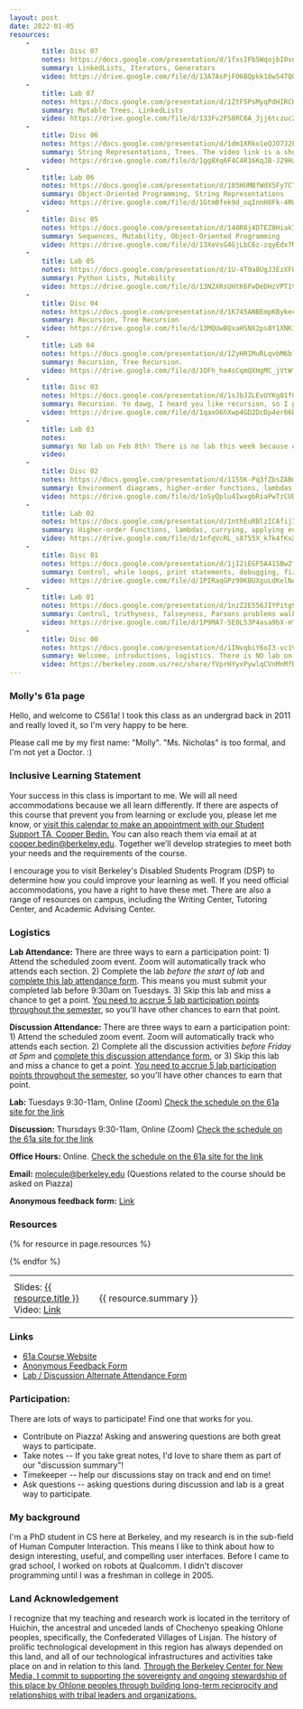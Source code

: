 ```yaml
---
layout: post
date: 2022-01-05
resources:
    -
        title: Disc 07
        notes: https://docs.google.com/presentation/d/1fxsIFb5WqojbI0vnU7zA1lIkMEvZCCfe4UM_aNqLMFs/edit?usp=sharing
        summary: LinkedLists, Iterators, Generators
        video: https://drive.google.com/file/d/13A7AsPjFO6BQpkk18w547QG9Gve1jgZJ/view?usp=sharing
    -
        title: Lab 07
        notes: https://docs.google.com/presentation/d/1ZtFSPsMyqPdHIRCHCESQOlwlE5JuyU06lOmJ_DvEKoM/edit?usp=sharing
        summary: Mutable Trees, LinkedLists
        video: https://drive.google.com/file/d/133Fv2FS8RC6A_3jj6tczucZeFCkfXhTm/view?usp=sharing
    -
        title: Disc 06
        notes: https://docs.google.com/presentation/d/1dm1XRko1eQJO7J2Pm5hmWvJbRf2AYWsTppYYKqpTEGQ/edit?usp=sharing
        summary: String Representations, Trees. The video link is a short but detailed walk-thru of the tree recursion problem Height from Discussion 6. If you want to watch <a href="https://drive.google.com/file/d/1ge5mCc4ZNGb09cJGwxKIrA7DoGIvkaas/view?usp=sharing">the rest of discussion 6, that link is here.</a>
        video: https://drive.google.com/file/d/1gg8Xq6F4C4R16KqJB-J29Hah_O-ZYuhJ/view?usp=sharing
    -
        title: Lab 06
        notes: https://docs.google.com/presentation/d/105HUMBfWdX5Fy7CTGTuBprESWuEfD__Bnr75dVZVAoI/edit?usp=sharing
        summary: Object-Oriented Programming, String Representations
        video: https://drive.google.com/file/d/1GtmBfek9d_oqInnH8Fk-4RWFRNq_dBq-/view?usp=sharing
    -
        title: Disc 05
        notes: https://docs.google.com/presentation/d/140R8j4D7EZ8Hiak7pzJ6bOVIUimxF8i_CsDJr12Gz8A/edit?usp=sharing
        summary: Sequences, Mutability, Object-Oriented Programming
        video: https://drive.google.com/file/d/13XeVsG4GjLbC6z-zqyEdx7N3ojNocRNh/view?usp=sharing
    -
        title: Lab 05
        notes: https://docs.google.com/presentation/d/1U-4T0a8UgJJEzXF0fuHS6gbAdf57L3e6CZvzUwFQXBc/edit?usp=sharing
        summary: Python Lists, Mutability
        video: https://drive.google.com/file/d/13N2XRsUHtK6FwDeDHzVPT1VUnYTeuW0H/view?usp=sharing
    -
        title: Disc 04
        notes: https://docs.google.com/presentation/d/1K745ANBEmpKBykecTpnmXsw8PPXuhs5lCwcOz-Zn4Js/edit?usp=sharing
        summary: Recursion, Tree Recursion
        video: https://drive.google.com/file/d/13MQUwBQxaHSNX2ps8Y1XNKiN8niJ7d8F/view?usp=sharing
    -
        title: Lab 04
        notes: https://docs.google.com/presentation/d/1ZyHRIMuRLqvbM6blVKTX-wzAs8fPMrT8kQ3cXklX_94/edit?usp=sharing
        summary: Recursion, Tree Recursion.
        video: https://drive.google.com/file/d/1QFh_he4sCqmQXHgMC_jVtWfIipBvrjaw/view?usp=sharing
    -
        title: Disc 03
        notes: https://docs.google.com/presentation/d/1sJbJZLEvUYKg01fUfdqHPKFHhH3UFYgacWtjqM3Z59U/edit?usp=sharing
        summary: Recursion. Yo dawg, I heard you like recursion, so I put a function call to your function inside your function.
        video: https://drive.google.com/file/d/1qaxO6hXwp4GD2DcDp4er86bUQC4T72N3/view?usp=sharing
    -
        title: Lab 03
        notes:
        summary: No lab on Feb 8th! There is no lab this week because of the midterm. Good luck!
        video: 
    -
        title: Disc 02
        notes: https://docs.google.com/presentation/d/1155K-Pq3fZbsZABmAg4i5GjHuNJsDS6a6cKqu1Csdaw/edit?usp=sharing
        summary: Environment diagrams, higher-order functions, lambdas, currying. (2022-02-03)
        video: https://drive.google.com/file/d/1oSyQplu4IwxgbRiaPwTzCUDjsEWJFINx/view?usp=sharing
    -
        title: Lab 02
        notes: https://docs.google.com/presentation/d/1nthEuRBlzICAfij3dxb1rGfDexXZ7GXkGZaiEY254uo/edit?usp=sharing
        summary: Higher-order Functions, lambdas, currying, applying environment diagrams. (2022-02-01) 
        video: https://drive.google.com/file/d/1nfqVcRL_s8755X_k7k4fKxXq1YjKDJaX/view?usp=sharing
    -
        title: Disc 01
        notes: https://docs.google.com/presentation/d/1jI2iEGF5A41SBw2f8-k0WBsV_4HxMrN6vIGhEWA795c/edit?usp=sharing
        summary: Control, while loops, print statements, debugging, fizzbuzz (great interview prep). (2022-01-27)
        video: https://drive.google.com/file/d/1PIRaqGPz99KBUXguLdKelNA1ctcGsgVk/view?usp=sharing
    -
        title: Lab 01
        notes: https://docs.google.com/presentation/d/1nzZ2E556JIYPitg9HqjlehrY9A1gkiwmBQuOCgL8E34/edit?usp=sharing
        summary: Control, truthyness, falseyness, Parsons problems walk-through at the end. (2022-01-25)
        video: https://drive.google.com/file/d/1P9MA7-5E0L53P4asa9bX-mY5DnMh0_oD/view?usp=sharing
    -
        title: Disc 00
        notes: https://docs.google.com/presentation/d/1INvqbiY6oI3-vc1VoA1sjvi0x2HeZW2YCCTWCuxAvrs/edit?usp=sharing
        summary: Welcome, introductions, logistics. There is NO lab on Jan 18th.  We will be meeting for Discussion 0 on Thursday, 01/20 at 9:30 AM! All classes start Berkeley Time, so we will officially begin at 9:40am. You're welcome to join the link as early as 9:30 to say hello! (2022-01-20)
        video: https://berkeley.zoom.us/rec/share/fVprHYyxPywlqCVnMnMfRw1kexLcCLEMTc3zondvP3xkMfNarBEls0LewBxH9Dg9.CA1huYQNgMqQHOG1
---
```


### Molly's 61a page
Hello, and welcome to CS61a! I took this class as an undergrad back in 2011 and really loved it, so I'm very happy to be here.

Please call me by my first name: "Molly". "Ms. Nicholas" is too formal, and I'm not yet a Doctor. :)

### Inclusive Learning Statement
Your success in this class is important to me. We will all need accommodations because we all learn differently. If there are aspects of this course that prevent you from learning or exclude you, please let me know, or [visit this calendar to make an appointment with our Student Support TA, Cooper Bedin.](https://calendar.google.com/calendar/u/0/selfsched?sstoken=UUVzOUpFOXhkMElOfGRlZmF1bHR8MGE2NTQ0NWZiY2E1ZWZhNWYwNzk2YWEwMWU5MzllYWU) You can also reach them via email at at cooper.bedin@berkeley.edu. Together we’ll develop strategies to meet both your needs and the requirements of the course.

I encourage you to visit Berkeley's Disabled Students Program (DSP) to determine how you could improve your learning as well. If you need official accommodations, you have a right to have these met. There are also a range of resources on campus, including the Writing Center, Tutoring Center, and Academic Advising Center.

### Logistics

**Lab Attendance:** There are three ways to earn a participation point: 1) Attend the scheduled zoom event. Zoom will automatically track who attends each section. 2) Complete the lab _before the start of lab_ and [complete this lab attendance form](https://docs.google.com/forms/d/e/1FAIpQLSfHedn-v3htHa7PnS1wIp7E1QW6dUX0Zoz8GJXQ0JS0aZilfg/viewform?fbzx=-8626112325156323470). This means you must submit your completed lab before 9:30am on Tuesdays. 3) Skip this lab and miss a chance to get a point. [You need to accrue 5 lab participation points throughout the semester](https://cs61a.org/articles/about/#grading), so you'll have other chances to earn that point.

**Discussion Attendance:** There are three ways to earn a participation point: 1) Attend the scheduled zoom event. Zoom will automatically track who attends each section. 2) Complete all the discussion activities _before Friday at 5pm_ and [complete this discussion attendance form](https://docs.google.com/forms/d/e/1FAIpQLSfHedn-v3htHa7PnS1wIp7E1QW6dUX0Zoz8GJXQ0JS0aZilfg/viewform?fbzx=-8626112325156323470), or 3) Skip this lab and miss a chance to get a point. [You need to accrue 5 lab participation points throughout the semester](https://cs61a.org/articles/about/#grading), so you'll have other chances to earn that point.

**Lab:** Tuesdays 9:30-11am, Online (Zoom) [Check the schedule on the 61a site for the link](https://sections.cs61a.org/)

**Discussion:** Thursdays 9:30-11am, Online (Zoom) [Check the schedule on the 61a site for the link](https://sections.cs61a.org/)

**Office Hours:** Online. [Check the schedule on the 61a site for the link](https://cs61a.org/office-hours/)

**Email:** molecule@berkeley.edu (Questions related to the course should be asked on Piazza)

**Anonymous feedback form:** [Link](https://docs.google.com/forms/d/e/1FAIpQLScyaVvvtFsLy_Zd-V3sdKcIkcd98GLPeitklv-WOue9oJwVHA/viewform) 

### Resources
<table class='61a-resources' style="width:100%; border-spacing:1em;">
<tr class="resources">
    <th width="30%"></th>
    <th width="70%"></th>
</tr> <!-- end column def-->

{% for resource in page.resources %}
<tr class="resources">
    <td>Slides: <a href="{{resource.notes}}">{{ resource.title }}</a><br>
    Video: <a href="{{resource.video}}">Link</a></td>
    <td>{{ resource.summary }}</td>
</tr><!--end resource-->
{% endfor %}
</table> <!--end resources-->

### Links
- [61a Course Website](https://cs61a.org/)
- [Anonymous Feedback Form](https://docs.google.com/forms/d/e/1FAIpQLScyaVvvtFsLy_Zd-V3sdKcIkcd98GLPeitklv-WOue9oJwVHA/viewform)
- [Lab / Discussion Alternate Attendance Form](https://docs.google.com/forms/d/e/1FAIpQLSfHedn-v3htHa7PnS1wIp7E1QW6dUX0Zoz8GJXQ0JS0aZilfg/viewform?fbzx=-8626112325156323470)

### Participation:
There are lots of ways to participate! Find one that works for you.

- Contribute on Piazza! Asking and answering questions are both great ways to participate.
- Take notes -- If you take great notes, I'd love to share them as part of our "discussion summary"!
- Timekeeper -- help our discussions stay on track and end on time!
- Ask questions -- asking questions during discussion and lab is a great way to participate.

### My background
I'm a PhD student in CS here at Berkeley, and my research is in the sub-field of Human Computer Interaction. This means I like to think about how to design interesting, useful, and compelling user interfaces. Before I came to grad school, I worked on robots at Qualcomm. I didn't discover programming until I was a freshman in college in 2005.


### Land Acknowledgement
I recognize that my teaching and research work is located in the territory of Huichin, the ancestral and unceded lands of Chochenyo speaking Ohlone peoples, specifically, the Confederated Villages of Lisjan. The history of prolific technological development in this region has always depended on this land, and all of our technological infrastructures and activities take place on and in relation to this land. [Through the Berkeley Center for New Media, I commit to supporting the sovereignty and ongoing stewardship of this place by Ohlone peoples through building long-term reciprocity and relationships with tribal leaders and organizations.​](http://bcnm.berkeley.edu/about)